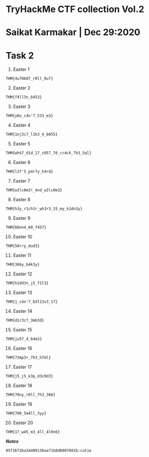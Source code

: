 # TryHackMe CTF collection Vol.2

# Saikat Karmakar | Dec 29:2020

# Task 2 
1. Easter 1
```
THM{4u70b07_r0ll_0u7}
```
2. Easter 2
```
THM{f4ll3n_b453}
```
3. Easter 3
```
THM{y0u_c4n'7_533_m3}
```
4. Easter 4
```
THM{1nj3c7_l1k3_4_b055} 
```
5. Easter 5
```
THM{wh47_d1d_17_c057_70_cr4ck_7h3_5ql}
```
6. Easter 6
```
THM{l37'5_p4r7y_h4rd}
```
7. Easter 7
```
THM{w3lc0m3!_4nd_w3lc0m3}
```
8. Easter 8
```
THM{h3y_r1ch3r_wh3r3_15_my_k1dn3y}
```
9. Easter 9
```
THM{60nn4_60_f457}
```
10. Easter 10
```
THM{50rry_dud3}
```
11. Easter 11
```
THM{366y_b4k3y}
```
12. Easter 12
```
THM{h1dd3n_j5_f1l3}
```
13. Easter 13
```
THM{1_c4n'7_b3l13v3_17}
```
14. Easter 14
```
THM{d1r3c7_3mb3d}
```
15. Easter 15
```
THM{ju57_4_64m3}
```
16. Easter 16
```
THM{73mp3r_7h3_h7ml}
```
17. Easter 17
```
THM{j5_j5_k3p_d3c0d3}
```
18. Easter 18
```
THM{70ny_r0ll_7h3_366}
```
19. Easter 19
```
THM{700_5m4ll_3yy}
```
20. Easter 20
```
THM{17_w45_m3_4ll_4l0n6}
```



***Notes***
```
05f3672ba34409136aa71b8d00070d1b:cutie 
```
